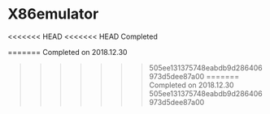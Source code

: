 # X86emulator

<<<<<<< HEAD
<<<<<<< HEAD
Completed

=======
Completed on 2018.12.30
>>>>>>> 505ee131375748eabdb9d286406973d5dee87a00
=======
Completed on 2018.12.30
>>>>>>> 505ee131375748eabdb9d286406973d5dee87a00
